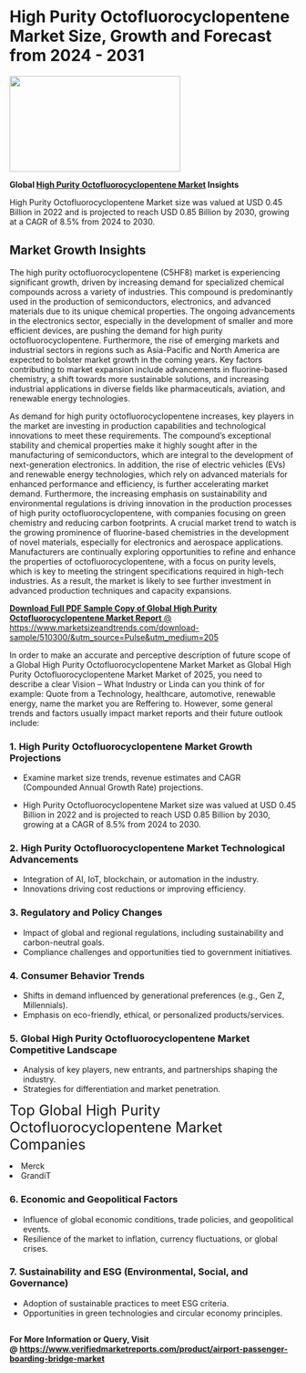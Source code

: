 <H1>High Purity Octofluorocyclopentene Market Size, Growth and Forecast from 2024 - 2031</H1><img class="aligncenter size-medium wp-image-584254" src="https://thirdeyenews.in/wp-content/uploads/2024/09/Global-Market-Research-300x168.jpeg" alt="" width="300" height="168" /><p><strong>Global&nbsp;<a href="https://www.marketsizeandtrends.com/download-sample/510300/&amp;utm_source=Pulse&amp;utm_medium=205">High Purity Octofluorocyclopentene Market</a> Insights</strong></p><p>High Purity Octofluorocyclopentene Market size was valued at USD 0.45 Billion in 2022 and is projected to reach USD 0.85 Billion by 2030, growing at a CAGR of 8.5% from 2024 to 2030.</p><p><h2>Market Growth Insights</h2> <p>The high purity octofluorocyclopentene (C5HF8) market is experiencing significant growth, driven by increasing demand for specialized chemical compounds across a variety of industries. This compound is predominantly used in the production of semiconductors, electronics, and advanced materials due to its unique chemical properties. The ongoing advancements in the electronics sector, especially in the development of smaller and more efficient devices, are pushing the demand for high purity octofluorocyclopentene. Furthermore, the rise of emerging markets and industrial sectors in regions such as Asia-Pacific and North America are expected to bolster market growth in the coming years. Key factors contributing to market expansion include advancements in fluorine-based chemistry, a shift towards more sustainable solutions, and increasing industrial applications in diverse fields like pharmaceuticals, aviation, and renewable energy technologies.</p> <p><a href="#"></a></p> <p>As demand for high purity octofluorocyclopentene increases, key players in the market are investing in production capabilities and technological innovations to meet these requirements. The compound’s exceptional stability and chemical properties make it highly sought after in the manufacturing of semiconductors, which are integral to the development of next-generation electronics. In addition, the rise of electric vehicles (EVs) and renewable energy technologies, which rely on advanced materials for enhanced performance and efficiency, is further accelerating market demand. Furthermore, the increasing emphasis on sustainability and environmental regulations is driving innovation in the production processes of high purity octofluorocyclopentene, with companies focusing on green chemistry and reducing carbon footprints. A crucial market trend to watch is the growing prominence of fluorine-based chemistries in the development of novel materials, especially for electronics and aerospace applications. Manufacturers are continually exploring opportunities to refine and enhance the properties of octofluorocyclopentene, with a focus on purity levels, which is key to meeting the stringent specifications required in high-tech industries. As a result, the market is likely to see further investment in advanced production techniques and capacity expansions.</p> <p><a href="#"></p><p><span class=""><strong>Download Full PDF Sample Copy of Global High Purity Octofluorocyclopentene Market Report</strong> @ <a href="https://www.marketsizeandtrends.com/download-sample/510300/&amp;utm_source=Pulse&amp;utm_medium=205" target="_blank">https://www.marketsizeandtrends.com/download-sample/510300/&amp;utm_source=Pulse&amp;utm_medium=205</a></span></p><p>In order to make an accurate and perceptive description of future scope of a Global&nbsp;High Purity Octofluorocyclopentene Market Market as Global&nbsp;High Purity Octofluorocyclopentene Market Market of 2025, you need to describe a clear Vision &ndash; What Industry or Linda can you think of for example: Quote from a Technology, healthcare, automotive, renewable energy, name the market you are Reffering to. However, some general trends and factors usually impact market reports and their future outlook include:</p><h3>1.&nbsp;<strong>High Purity Octofluorocyclopentene Market Growth Projections</strong></h3><ul><li>Examine market size trends, revenue estimates and CAGR (Compounded Annual Growth Rate) projections.</li><li><p>High Purity Octofluorocyclopentene Market size was valued at USD 0.45 Billion in 2022 and is projected to reach USD 0.85 Billion by 2030, growing at a CAGR of 8.5% from 2024 to 2030.</p></li></ul><h3>2.&nbsp;<strong>High Purity Octofluorocyclopentene Market Technological Advancements</strong></h3><ul><li>Integration of AI, IoT, blockchain, or automation in the industry.</li><li>Innovations driving cost reductions or improving efficiency.</li></ul><h3>3.&nbsp;<strong>Regulatory and Policy Changes</strong></h3><ul><li>Impact of global and regional regulations, including sustainability and carbon-neutral goals.</li><li>Compliance challenges and opportunities tied to government initiatives.</li></ul><h3>4.&nbsp;<strong>Consumer Behavior Trends</strong></h3><ul><li>Shifts in demand influenced by generational preferences (e.g., Gen Z, Millennials).</li><li>Emphasis on eco-friendly, ethical, or personalized products/services.</li></ul><h3>5.&nbsp;<strong>Global High Purity Octofluorocyclopentene Market Competitive Landscape</strong></h3><ul><li>Analysis of key players, new entrants, and partnerships shaping the industry.</li><li>Strategies for differentiation and market penetration.</li></ul><p data-pm-slice="1 1 []"><span style="color: inherit; font-family: inherit; font-size: 25px;">Top Global High Purity Octofluorocyclopentene Market Companies</span></p><div class="" data-test-id=""><p><li>Merck</li><li> GrandiT</li></p></div><h3>6.&nbsp;<strong>Economic and Geopolitical Factors</strong></h3><ul><li>Influence of global economic conditions, trade policies, and geopolitical events.</li><li>Resilience of the market to inflation, currency fluctuations, or global crises.</li></ul><h3>7.&nbsp;<strong>Sustainability and ESG (Environmental, Social, and Governance)</strong></h3><ul><li>Adoption of sustainable practices to meet ESG criteria.</li><li>Opportunities in green technologies and circular economy principles.</li></ul><h2><strong style="font-size: 14px;">For More Information or Query, Visit @&nbsp;</strong><a style="background-color: #ffffff; font-size: 14px;" href="https://www.marketsizeandtrends.com/report/high-purity-octofluorocyclopentene-market/" target="_blank">https://www.verifiedmarketreports.com/product/airport-passenger-boarding-bridge-market</a></h2>
